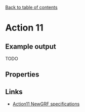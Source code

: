 [Back to table of contents](../index.md)

# Action 11

## Example output

TODO

## Properties

## Links
- [Action11 NewGRF specifications](https://newgrf-specs.tt-wiki.net/wiki/Action11)

